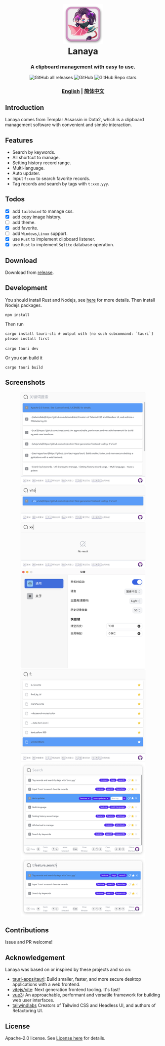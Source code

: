 <h1 align="center">
  <img src="./md/icon.png" width="128" />
  <br>
  Lanaya
  <br>
</h1>

<h3 align="center">
A clipboard management with easy to use.
</h3>

<div align="center">
<img alt="GitHub all releases" src="https://img.shields.io/github/downloads/churchTao/Lanaya/total?color=%23">
<img alt="GitHub" src="https://img.shields.io/github/license/churchtao/lanaya?color=%23">
<img alt="GitHub Repo stars" src="https://img.shields.io/github/stars/churchtao/lanaya?style=social">
</div>

<h3 align="center">
<a href="https://github.com/ChurchTao/Lanaya/blob/master/README_EN.md">English</a> |
<a href="https://github.com/ChurchTao/Lanaya/blob/master/README_CN.md" target="_blank">简体中文</a>
</h3>

## Introduction

Lanaya comes from Templar Assassin in Dota2, which is a clipboard management software with convenient and simple interaction.

## Features

- Search by keywords.
- All shortcut to manage.
- Setting history record range.
- Multi-language.
- Auto updater.
- Input `f:xxx` to search favorite records.
- Tag records and search by tags with `t:xxx,yyy`.

## Todos

- [x] add `taildwind` to manage css.
- [x] add copy image history.
- [ ] add theme.
- [x] add favorite.
- [ ] add `Windows`,`Linux` support.
- [x] use `Rust` to implement clipboard listener.
- [x] use `Rust` to implement `Sqlite` database operation.

## Download

Download from [release](https://github.com/ChurchTao/Lanaya/releases).

## Development

You should install Rust and Nodejs, see [here](https://tauri.app/v1/guides/getting-started/prerequisites) for more details. Then install Nodejs packages.

```shell
npm install
```

Then run

```shell
cargo install tauri-cli # output with [no such subcommand: `tauri`] please install first

cargo tauri dev
```

Or you can build it

```shell
cargo tauri build
```

## Screenshots

<div align="center">
  <img src="./md/demo1.png" alt="demo1" width="80%" />
  <img src="./md/demo2.png" alt="demo2" width="80%" />
  <img src="./md/demo3.png" alt="demo3" width="80%" />
  <img src="./md/demo4.png" alt="demo4" width="80%" />
  <img src="./md/demo5.png" alt="demo5" width="80%" />
  <img src="./md/demo6.png" alt="demo6" width="80%" />
  <img src="./md/demo7.png" alt="demo7" width="80%" />
</div>

## Contributions

Issue and PR welcome!

## Acknowledgement

Lanaya was based on or inspired by these projects and so on:

- [tauri-apps/tauri](https://github.com/tauri-apps/tauri): Build smaller, faster, and more secure desktop applications with a web frontend.
- [vitejs/vite](https://github.com/vitejs/vite): Next generation frontend tooling. It's fast!
- [vue3](https://github.com/vuejs/core): An approachable, performant and versatile framework for building web user interfaces.
- [tailwindlabs](https://github.com/tailwindlabs) Creators of Tailwind CSS and Headless UI, and authors of Refactoring UI.

## License

Apache-2.0 license. See [License here](./LICENSE) for details.
